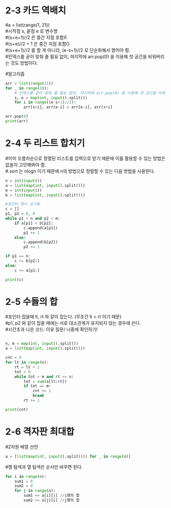 # 2-3 카드 역배치

#a = list(range(1, 21)) <br>
#시작점 s, 끝점 e 로 변수명 <br>
#(s+e+1)//2 은 중간 지점 포함X <br>
#(s+e)//2 + 1 은 중간 지점 포함O <br>
#(s+e+1)//2 를 할 게 아니라, (e-s+1)//2 로 단순화해서 했어야 함. <br>
#인덱스를 굳이 맞춰 줄 필요 없이, 마지막에 arr.pop(0) 을 이용해 첫 공간을 비워버리는 것도 방법이다. <br>

#알고리즘
```python
arr = list(range(21))
for _ in range(10):
    # 인덱스를 굳이 맞춰 줄 필요 없이, 마지막에 arr.pop(0) 을 이용해 첫 공간을 비워버리는 것도 방법이다.
    s, e = map(int, input().split())
    for i in range((e-s+1)//2):
        arr[s+i], arr[e-i] = arr[e-i], arr[s+i]

arr.pop(0)
print(arr)
```

# 2-4 두 리스트 합치기

#이미 오름차순으로 정렬된 리스트를 입력으로 받기 때문에 이를 활용할 수 있는 방법은 없을지 고민해봐야 함. <br>
#.sort 는 nlogn 이기 때문에 n의 방법으로 정렬할 수 있는 다음 방법을 사용한다.

```python
n = int(input())
a = list(map(int, input().split()))
m = int(input())
b = list(map(int, input().split()))

#포인터 변수 초기화
c = []
p1, p2 = 0, 0
while p1 < n and p2 < m:
    if a[p1] < b[p2]:
        c.append(a[p1])
        p1 += 1
    else:
        c.append(b[p2])
        p2 += 1

if p1 == n:
    c += b[p2:]
else:
    c += a[p1:]

print(c)
```

# 2-5 수들의 합
#포인터 잡을때 lt, rt 와 같이 잡는다. (무조건 lt < rt 이기 때문) <br>
#p1, p2 와 같이 잡을 때에는 서로 대소관계가 유지되지 않는 경우에 쓴다. <br>
#시간초과 나온 코드: 이유 질문/ 나중에 확인하기!
```python

n, m = map(int, input().split())
a = list(map(int, input().split()))

cnt = 0
for lt in range(n):
    rt = lt + 1
    tot = 0
    while tot < m and rt <= n:
        tot = sum(a[lt:rt])
        if tot == m:
            cnt += 1
            break
        rt += 1

print(cnt)
```

# 2-6 격자판 최대합 

#2차원 배열 선언 
```python
a = [list(map(int, input().split())) for _ in range(n)]
```

#행 탐색과 열 탐색은 순서만 바꾸면 된다.
```python
for i in range(n):
    sum1 = 0
    sum2 = 0 
    for j in range(n):
        sum1 += a[i][j] //i행의 합
        sum2 += a[j][i] //j행의 합
```


